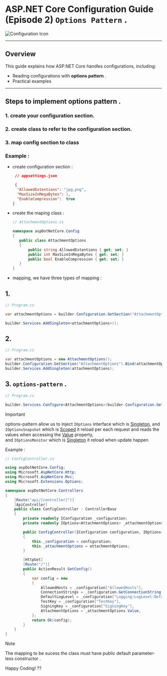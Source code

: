 # ASP.NET Core Configuration Guide (Episode 2) `Options Pattern` .
![Configuration Icon](https://static.vecteezy.com/system/resources/previews/040/190/651/non_2x/configuration-and-setting-icon-concept-vector.jpg)

---

## Overview
This guide explains how ASP.NET Core handles configurations, including:
- Reading configurations with **options pattern** .
- Practical examples
---

## Steps to implement options pattern .

### 1. create your configuration section.

### 2. create class to refer to the configuration section.

### 3. map config section to class

### Example : 

- create configuration section :

  ```json
   // appsettings.json

   {
    "AllowedExtentions": "jpg,png",
    "MaxSizeInMegaBytes": 1,
    "EnableCompression":  true
  }
  ```
- create the maping class :

     ```csharp
     // AttachmentOptions.cs

    namespace aspDotNetCore.Config
    {
        public class AttachmentOptions
        {
            public string AllowedExtentions { get; set; }
            public int MaxSizeInMegaBytes { get; set; }
            public bool EnableCompression { get; set; }
        }
    }
     ```
- mapping, we have three types of mapping :

## 1.
```csharp
// Program.cs

var attachmentOptions = builder.Configuration.GetSection("AttachmentOptions").Get<AttachmentOptions>();

builder.Services.AddSingleton<attachmentOptions>();
```
## 2.
```csharp
// Program.cs

var attachmentOptions = new AttachmentOptions();
builder.Configuration.GetSection("AttachmentOptions").Bind(attachmentOptions);
builder.Services.AddSingleton(attachmentOptions);

```
## 3. `options-pattern` .
```csharp
// Program.cs

builder.Services.Configure<AttachmentOptions>(builder.Configuration.GetSection("Attachments"));
```

>[!IMPORTANT]
> options-pattern allow us to inject `IOptions` interface which is <ins>Singleton</ins>\,
> and `IOptionsSnapshot` which is <ins>Scoped</ins> it reload per each request and reads the values when accessing the <ins>Value</ins> property,\
> and `IOptionsMonitor` which is <ins>Singleton</ins> it reload when update happen

Example :

```csharp
// ConfigController.cs 

using aspDotNetCore.Config;
using Microsoft.AspNetCore.Http;
using Microsoft.AspNetCore.Mvc;
using Microsoft.Extensions.Options;

namespace aspDotNetCore.Controllers
{
    [Route("api/[controller]")]
    [ApiController]
    public class ConfigController : ControllerBase
    {
        private readonly IConfiguration _configuration;
        private readonly IOptions<AttachmentOptions> _attachmentOptions;

        public ConfigController(IConfiguration configuration, IOptions<AttachmentOptions> attachmentOptions)
        {
            this._configuration = configuration;
            this._attachmentOptions = attachmentOptions;
        }

        [HttpGet]
        [Route("/")]
        public ActionResult GetConfig()
        {
            var config = new
            {
                AllowedHosts = _configuration["AllowedHosts"],
                ConnectionStrings = _configuration.GetConnectionString("DefaultConnection"),
                DefaultLogLevel = _configuration["Logging:LogLevel:Default"],
                TestKey = _configuration["TestKey"],
                SigningKey = _configuration["SigningKey"],
                AttachmentOptions = _attachmentOptions.Value,
            };
            return Ok(config);
        }
    }
}

```


>[!NOTE]
> The mapping to be sucess the class must have public default parameter-less constructor .

Happy Coding! ??
